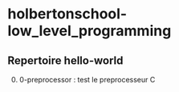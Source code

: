 # holbertonschool-low_level_programming

## Repertoire hello-world

0. 0-preprocessor : test le preprocesseur C

